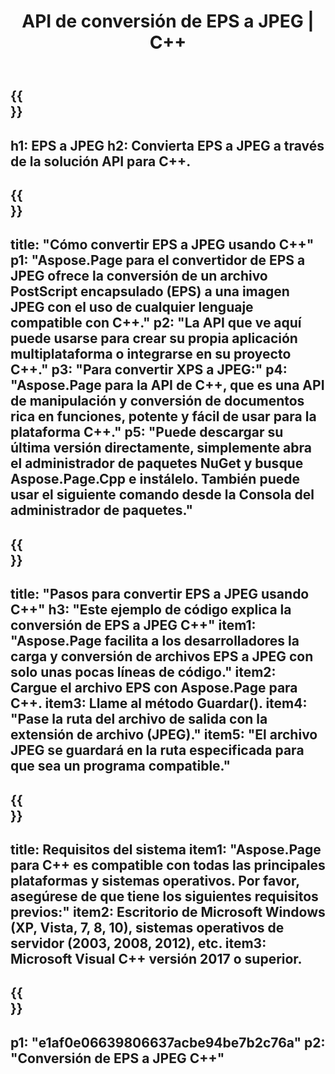 ﻿---
translation: true
template: /_templates/_conversion-child-cpp.md
title: API de conversión de EPS a JPEG | C++
url: /cpp/conversion/eps-to-jpeg/
description: Conversión de EPS a JPEG proporcionada por Aspose.Page para la solución API de C++. Funciona en C++ Runtime Environment para Windows de 32 bits, Windows de 64 bits y Linux de 64 bits.
informat: EPS
outformat: JPEG
otherformats: XPS PS
---

{{<section banner>}}
---
h1: EPS a JPEG
h2: Convierta EPS a JPEG a través de la solución API para C++.
---

{{<section overview>}}
---
title: "Cómo convertir EPS a JPEG usando C++"
p1: "Aspose.Page para el convertidor de EPS a JPEG ofrece la conversión de un archivo PostScript encapsulado (EPS) a una imagen JPEG con el uso de cualquier lenguaje compatible con C++."
p2: "La API que ve aquí puede usarse para crear su propia aplicación multiplataforma o integrarse en su proyecto C++."
p3: "Para convertir XPS a JPEG:"
p4: "Aspose.Page para la API de C++, que es una API de manipulación y conversión de documentos rica en funciones, potente y fácil de usar para la plataforma C++."
p5: "Puede descargar su última versión directamente, simplemente abra el administrador de paquetes NuGet y busque Aspose.Page.Cpp e instálelo. También puede usar el siguiente comando desde la Consola del administrador de paquetes."
---

{{<section feature1>}}
---
title: "Pasos para convertir EPS a JPEG usando C++"
h3: "Este ejemplo de código explica la conversión de EPS a JPEG C++"
item1: "Aspose.Page facilita a los desarrolladores la carga y conversión de archivos EPS a JPEG con solo unas pocas líneas de código."
item2: Cargue el archivo EPS con Aspose.Page para C++.
item3: Llame al método Guardar().
item4: "Pase la ruta del archivo de salida con la extensión de archivo (JPEG)."
item5: "El archivo JPEG se guardará en la ruta especificada para que sea un programa compatible."
---

{{<section feature2>}}
---
title: Requisitos del sistema
item1: "Aspose.Page para C++ es compatible con todas las principales plataformas y sistemas operativos. Por favor, asegúrese de que tiene los siguientes requisitos previos:"
item2: Escritorio de Microsoft Windows (XP, Vista, 7, 8, 10), sistemas operativos de servidor (2003, 2008, 2012), etc.
item3: Microsoft Visual C++ versión 2017 o superior.
---

{{<section gist>}}
---
p1: "e1af0e06639806637acbe94be7b2c76a"
p2: "Conversión de EPS a JPEG C++"
---
